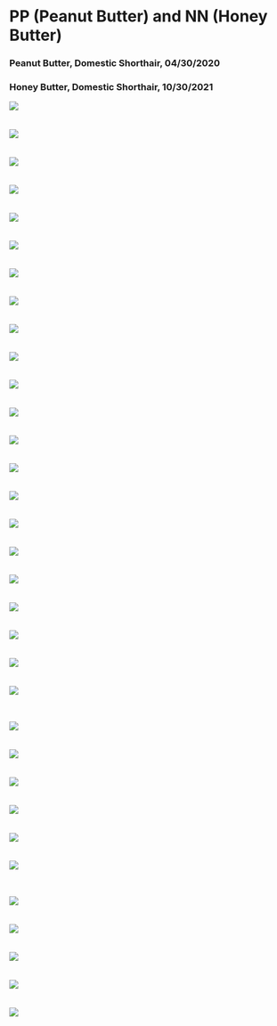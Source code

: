 # PP (Peanut Butter) and NN (Honey Butter)

### Peanut Butter, Domestic Shorthair, 04/30/2020
### Honey Butter, Domestic Shorthair, 10/30/2021



<!-- PP -->
<img src="/pp/20210321.jpg" align = "center"><br><br><br>
<img src="/pp/20210114.jpeg" align = "center"><br><br><br>
<img src="/pp/WechatIMG2401.jpeg" align = "center"><br><br><br>
<img src="/pp/WechatIMG2385.jpeg" align = "center"><br><br><br>
<img src="/pp/WechatIMG2386.jpeg" align = "center"><br><br><br>
<img src="/pp/WechatIMG2390.jpeg" align = "center"><br><br><br>
<img src="/pp/WechatIMG2397.jpeg" align = "center"><br><br><br>
<img src="/pp/WechatIMG2382.jpeg" align = "center"><br><br><br>
<img src="/pp/WechatIMG2393.jpeg" align = "center"><br><br><br>
<img src="/pp/WechatIMG2394.jpeg" align = "center"><br><br><br>
<img src="/pp/WechatIMG2395.jpeg" align = "center"><br><br><br>
<img src="/pp/20221218lulu.jpeg" align = "center"><br><br><br>
<img src="/pp/20221218rainbow.jpeg" align = "center"><br><br><br>
<img src="/pp/20221218pp.jpeg" align = "center"><br><br><br>
<img src="/pp/20210215.jpeg" align = "center"><br><br><br>
<img src="/pp/20210314.jpg" align = "center"><br><br><br>
<img src="/pp/WechatIMG2402.jpeg" align = "center"><br><br><br>
<img src="/pp/WechatIMG2388.jpeg" align = "center"><br><br><br>
<img src="/pp/WechatIMG2389.jpeg" align = "center"><br><br><br>
<img src="/pp/WechatIMG2441.jpeg" align = "center"><br><br><br>
<img src="/pp/WechatIMG3198.jpeg" align = "center"><br><br><br>
<img src="/pp/WechatIMG3400.jpeg" align = "center"><br><br><br>


<!-- ## NN -->
<img src="/nn/20221218nn.jpeg" align = "center"><br><br><br>
<img src="/nn/20220206.jpeg" align = "center"><br><br><br>
<img src="/nn/20220208.jpeg" align = "center"><br><br><br>
<img src="/nn/WechatIMG3398.jpeg" align = "center"><br><br><br>
<img src="/nn/20221218nnn.jpeg" align = "center"><br><br><br>
<img src="/nn/20221218nnnn.jpeg" align = "center"><br><br><br>


<!-- ## PPNN -->
<img src="/ppnn/WechatIMG3395.jpeg" align = "center"><br><br><br>
<img src="/ppnn/WechatIMG3396.jpeg" align = "center"><br><br><br>
<img src="/ppnn/WechatIMG3397.jpeg" align = "center"><br><br><br>
<img src="/ppnn/WechatIMG3399.jpeg" align = "center"><br><br><br>
<img src="/ppnn/20221218ppnn.jpeg" align = "center"><br><br><br>







